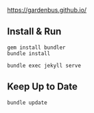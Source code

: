 https://gardenbus.github.io/

## Install & Run

    gem install bundler
    bundle install

    bundle exec jekyll serve

## Keep Up to Date

    bundle update
